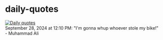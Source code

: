 # daily-quotes
[![Daily quotes](https://github.com/ceepu8/daily-quotes/actions/workflows/daily-quote.yml/badge.svg)](https://github.com/ceepu8/daily-quotes/actions/workflows/daily-quote.yml)<br/>
September 28, 2024 at 12:10 PM: "I'm gonna whup whoever stole my bike!" - Muhammad Ali
